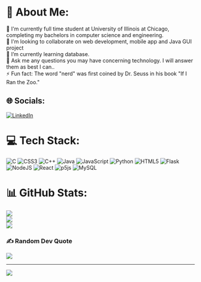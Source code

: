 # 💫 About Me:
🔭 I'm currently full time student at University of Illinois at Chicago, completing my bachelors in computer science and engineering.<br>👯 I'm looking to collaborate on web development, mobile app and Java GUI project<br>🌱 I’m currently learning database.<br>💬 Ask me any questions you may have concerning technology. I will answer them as best I can..<br>⚡ Fun fact: The word "nerd" was first coined by Dr. Seuss in his book "If I Ran the Zoo."


## 🌐 Socials:
[![LinkedIn](https://img.shields.io/badge/LinkedIn-%230077B5.svg?logo=linkedin&logoColor=white)](https://linkedin.com/in/uvaishbakaliya) 

# 💻 Tech Stack:
![C](https://img.shields.io/badge/c-%2300599C.svg?style=for-the-badge&logo=c&logoColor=white) ![CSS3](https://img.shields.io/badge/css3-%231572B6.svg?style=for-the-badge&logo=css3&logoColor=white) ![C++](https://img.shields.io/badge/c++-%2300599C.svg?style=for-the-badge&logo=c%2B%2B&logoColor=white) ![Java](https://img.shields.io/badge/java-%23ED8B00.svg?style=for-the-badge&logo=java&logoColor=white) ![JavaScript](https://img.shields.io/badge/javascript-%23323330.svg?style=for-the-badge&logo=javascript&logoColor=%23F7DF1E) ![Python](https://img.shields.io/badge/python-3670A0?style=for-the-badge&logo=python&logoColor=ffdd54) ![HTML5](https://img.shields.io/badge/html5-%23E34F26.svg?style=for-the-badge&logo=html5&logoColor=white) ![Flask](https://img.shields.io/badge/flask-%23000.svg?style=for-the-badge&logo=flask&logoColor=white) ![NodeJS](https://img.shields.io/badge/node.js-6DA55F?style=for-the-badge&logo=node.js&logoColor=white) ![React](https://img.shields.io/badge/react-%2320232a.svg?style=for-the-badge&logo=react&logoColor=%2361DAFB) ![p5js](https://img.shields.io/badge/p5.js-ED225D?style=for-the-badge&logo=p5.js&logoColor=FFFFFF) ![MySQL](https://img.shields.io/badge/mysql-%2300f.svg?style=for-the-badge&logo=mysql&logoColor=white)
# 📊 GitHub Stats:
![](https://github-readme-stats.vercel.app/api?username=UBakaliya&theme=dark&hide_border=false&include_all_commits=true&count_private=false)<br/>
![](https://github-readme-streak-stats.herokuapp.com/?user=UBakaliya&theme=dark&hide_border=false)<br/>
![](https://github-readme-stats.vercel.app/api/top-langs/?username=UBakaliya&theme=dark&hide_border=false&include_all_commits=true&count_private=false&layout=compact)

### ✍️ Random Dev Quote
![](https://quotes-github-readme.vercel.app/api?type=horizontal&theme=dark)


---
[![](https://visitcount.itsvg.in/api?id=UBakaliya&icon=5&color=0)](https://visitcount.itsvg.in)

<!-- Proudly created with GPRM ( https://gprm.itsvg.in ) -->

